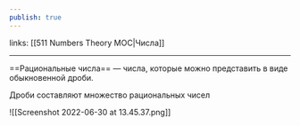 ```yaml
---
publish: true
---
```

links: [[511 Numbers Theory MOC|Числа]]

---

==Рациональные числа== — числа, которые можно представить в виде обыкновенной дроби.

Дроби составляют множество рациональных чисел

![[Screenshot 2022-06-30 at 13.45.37.png]]

